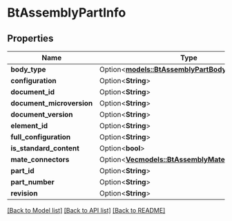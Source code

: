 # BtAssemblyPartInfo

## Properties

Name | Type | Description | Notes
------------ | ------------- | ------------- | -------------
**body_type** | Option<[**models::BtAssemblyPartBodyType**](BTAssemblyPartBodyType.md)> |  | [optional]
**configuration** | Option<**String**> |  | [optional]
**document_id** | Option<**String**> |  | [optional]
**document_microversion** | Option<**String**> |  | [optional]
**document_version** | Option<**String**> |  | [optional]
**element_id** | Option<**String**> |  | [optional]
**full_configuration** | Option<**String**> |  | [optional]
**is_standard_content** | Option<**bool**> |  | [optional]
**mate_connectors** | Option<[**Vec<models::BtAssemblyMateConnectorInfo>**](BTAssemblyMateConnectorInfo.md)> |  | [optional]
**part_id** | Option<**String**> |  | [optional]
**part_number** | Option<**String**> |  | [optional]
**revision** | Option<**String**> |  | [optional]

[[Back to Model list]](../README.md#documentation-for-models) [[Back to API list]](../README.md#documentation-for-api-endpoints) [[Back to README]](../README.md)


